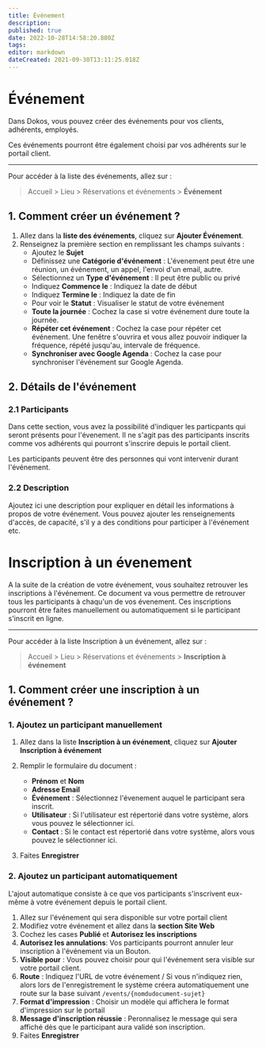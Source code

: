 ```yaml
---
title: Événement
description: 
published: true
date: 2022-10-28T14:58:20.880Z
tags: 
editor: markdown
dateCreated: 2021-09-30T13:11:25.018Z
---
```


# Événement

Dans Dokos, vous pouvez créer des événements pour vos clients, adhérents, employés. 

Ces événements pourront être également choisi par vos adhérents sur le portail client. 

---

Pour accéder à la liste des événements, allez sur :

> Accueil > Lieu > Réservations et événements > **Événement**

## 1. Comment créer un événement ?

1. Allez dans la **liste des événements**, cliquez sur **Ajouter Événement**.
2. Renseignez la première section en remplissant les champs suivants :
 	- Ajoutez le **Sujet**
	- Définissez une **Catégorie d'événement** : L'évenement peut être une réunion, un événement, un appel, l'envoi d'un email, autre.
	- Sélectionnez un **Type d'événement** : Il peut être public ou privé
  	- Indiquez **Commence le** : Indiquez la date de début
  	- Indiquez **Termine le** : Indiquez la date de fin
  	- Pour voir le **Statut** : Visualiser le statut de votre événement
  	- **Toute la journée** : Cochez la case si votre événement dure toute la journée.
  	- **Répéter cet événement** : Cochez la case pour répéter cet événement. Une fenêtre s'ouvrira et vous allez pouvoir indiquer la fréquence, répété jusqu'au, intervale de fréquence.
  	- **Synchroniser avec Google Agenda** : Cochez la case pour synchroniser l'événement sur Google Agenda.

## 2. Détails de l'événement
  
### 2.1 Participants

Dans cette section, vous avez la possibilité d'indiquer les particpants qui seront présents pour l'évenement. Il ne s'agit pas des participants inscrits comme vos adhérents qui pourront s'inscrire depuis le portail client.

Les participants peuvent être des personnes qui vont intervenir durant l'événement.

### 2.2 Description

Ajoutez ici une description pour expliquer en détail les informations à propos de votre événement. Vous pouvez ajouter les renseignements d'accès, de capacité, s'il y a des conditions pour participer à l'événement etc.  

# Inscription à un évenement

A la suite de la création de votre événement, vous souhaitez retrouver les inscriptions à l'événement.
Ce document va vous permettre de retrouver tous les participants à chaqu'un de vos évenement.
Ces inscriptions pourront être faites manuellement ou automatiquement si le participant s'inscrit en ligne.

---

Pour accéder à la liste Inscription à un événement, allez sur :
> Accueil > Lieu > Réservations et événements > **Inscription à événement**

## 1. Comment créer une inscription à un événement ?

### 1. Ajoutez un participant manuellement

1. Allez dans la liste **Inscription à un événement**, cliquez sur **Ajouter Inscription à événement**
2. Remplir le formulaire du document :
	- **Prénom** et **Nom**
 	 - **Adresse Email**
   - **Événement** : Sélectionnez l'évenement auquel le participant sera inscrit.
   - **Utilisateur** : Si l'utilisateur est répertorié dans votre système, alors vous pouvez le sélectionner ici.
   - **Contact** : Si le contact est répertorié dans votre système, alors vous pouvez le sélectionner ici.
   
3. Faites **Enregistrer**

### 2. Ajoutez un participant automatiquement

L'ajout automatique consiste à ce que vos participants s'inscrivent eux-même à votre événement depuis le portail client.

1. Allez sur l'événement qui sera disponible sur votre portail client
2. Modifiez votre événement et allez dans la **section Site Web**
3. Cochez les cases **Publié** et **Autorisez les inscriptions**
4. **Autorisez les annulations**: Vos participants pourront annuler leur inscription à l'événement via un Bouton.
5. **Visible pour** : Vous pouvez choisir pour qui l'événement sera visible sur votre portail client. 
5. **Route** : Indiquez l'URL de votre événement / Si vous n'indiquez rien, alors lors de l'enregistrement le système créera automatiquement une route sur la base suivant `/events/{nomdudocument-sujet}`
6. **Format d'impression** : Choisir un modèle qui affichera le format d'impression sur le portail
7. **Message d'inscription réussie** : Peronnalisez le message qui sera affiché dès que le participant aura validé son inscription.
8. Faites **Enregistrer**